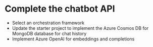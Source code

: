# Complete the chatbot API

- Select an orchestration framework
- Update the starter project to implement the Azure Cosmos DB for MongoDB database for chat history
- Implement Azure OpenAI for embeddings and completions
